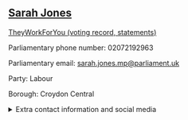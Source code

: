 ## <a href="https://members.parliament.uk/member/4631/contact">Sarah Jones</a>

<a href="https://www.theyworkforyou.com/mp/25673/sarah_jones/croydon_central">TheyWorkForYou (voting record, statements)</a> 

Parliamentary phone number: 02072192963 

Parliamentary email: sarah.jones.mp@parliament.uk 

Party: Labour 

Borough: Croydon Central 

<details><summary>Extra contact information and social media</summary> 
<li>Website: http://www.sarah-jones.org/</li>
<li>Twitter: https://twitter.com/LabourSJ</li>
<li>Constituency office phone number: 02081917066</li>
<li>Constituency office email:</li>
<li>Facebook: https://www.facebook.com/CroydonSarah</li>
<li>Instagram:</li>
<li>Youtube:</li>
<li>Linkedin:</li>
<li>Government department phone number:</li>
<li>Government department email:</li>
<li>Threads:</li>
<li>Party office phone number:</li>
<li>Party office email:</li>
<li>Tiktok:</li>
</details>